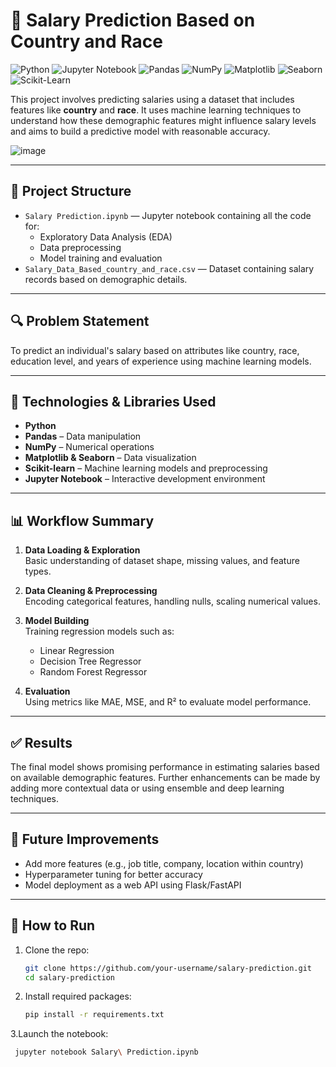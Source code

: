 # 💼 Salary Prediction Based on Country and Race


![Python](https://img.shields.io/badge/Python-3776AB?style=for-the-badge&logo=python&logoColor=white)
![Jupyter Notebook](https://img.shields.io/badge/Jupyter-%23F37626.svg?style=for-the-badge&logo=Jupyter&logoColor=white)
![Pandas](https://img.shields.io/badge/Pandas-150458?style=for-the-badge&logo=pandas&logoColor=white)
![NumPy](https://img.shields.io/badge/NumPy-013243?style=for-the-badge&logo=numpy&logoColor=white)
![Matplotlib](https://img.shields.io/badge/Matplotlib-FF7F0E?style=for-the-badge&logo=matplotlib&logoColor=white)
![Seaborn](https://img.shields.io/badge/Seaborn-2D3E50?style=for-the-badge&logo=python&logoColor=white)
![Scikit-Learn](https://img.shields.io/badge/Scikit--Learn-F7931E?style=for-the-badge&logo=scikit-learn&logoColor=white)


This project involves predicting salaries using a dataset that includes features like **country** and **race**. It uses machine learning techniques to understand how these demographic features might influence salary levels and aims to build a predictive model with reasonable accuracy.

![image](https://github.com/user-attachments/assets/3b478959-d9c0-4a56-a7d8-c0896bf3a13c)

---

## 📁 Project Structure

- `Salary Prediction.ipynb` — Jupyter notebook containing all the code for:
  - Exploratory Data Analysis (EDA)
  - Data preprocessing
  - Model training and evaluation
- `Salary_Data_Based_country_and_race.csv` — Dataset containing salary records based on demographic details.

---

## 🔍 Problem Statement

To predict an individual's salary based on attributes like country, race, education level, and years of experience using machine learning models.

---

## 🧠 Technologies & Libraries Used

- **Python**
- **Pandas** – Data manipulation
- **NumPy** – Numerical operations
- **Matplotlib & Seaborn** – Data visualization
- **Scikit-learn** – Machine learning models and preprocessing
- **Jupyter Notebook** – Interactive development environment

---

## 📊 Workflow Summary

1. **Data Loading & Exploration**  
   Basic understanding of dataset shape, missing values, and feature types.

2. **Data Cleaning & Preprocessing**  
   Encoding categorical features, handling nulls, scaling numerical values.

3. **Model Building**  
   Training regression models such as:
   - Linear Regression
   - Decision Tree Regressor
   - Random Forest Regressor

4. **Evaluation**  
   Using metrics like MAE, MSE, and R² to evaluate model performance.

---

## ✅ Results

The final model shows promising performance in estimating salaries based on available demographic features. Further enhancements can be made by adding more contextual data or using ensemble and deep learning techniques.

---

## 📌 Future Improvements

- Add more features (e.g., job title, company, location within country)
- Hyperparameter tuning for better accuracy
- Model deployment as a web API using Flask/FastAPI

---

## 📎 How to Run

1. Clone the repo:
   ```bash
   git clone https://github.com/your-username/salary-prediction.git
   cd salary-prediction
2. Install required packages:
   ```bash
   pip install -r requirements.txt
3.Launch the notebook:
  ```bash
   jupyter notebook Salary\ Prediction.ipynb

